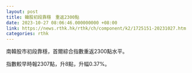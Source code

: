 ```yaml
---
layout: post
title: 韓股初段靠穩　重返2300點
date: 2023-10-27 08:06:46.000000000 +08:00
link: https://news.rthk.hk/rthk/ch/component/k2/1725151-20231027.htm
categories: rthk
---
```


南韓股市初段靠穩，首爾綜合指數重返2300點水平。

指數較早時報2307點，升8點，升幅0.37%。
